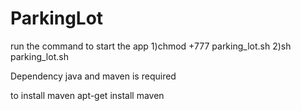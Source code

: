 # ParkingLot

run the command to start the app
1)chmod +777 parking_lot.sh 
2)sh parking_lot.sh 



Dependency
java and maven is required

to install maven
apt-get install maven
